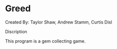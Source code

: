 # Greed

Created By: Taylor Shaw, Andrew Stamm, Curtis Disl

Discription

This program is a gem collecting game.